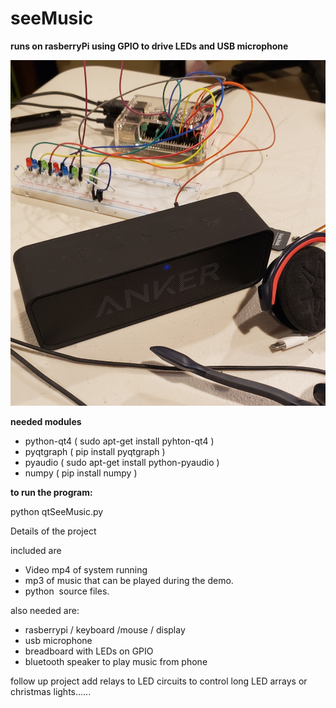 # seeMusic

**runs on rasberryPi using GPIO to drive LEDs and USB microphone**

![Demo Pic](https://github.com/JamieShamilian/seeMusic/blob/master/SeeMusicDemoCrop.jpg)

**needed modules**

  - python-qt4 ( sudo apt-get install pyhton-qt4 )
  - pyqtgraph ( pip install pyqtgraph )
  - pyaudio ( sudo apt-get install python-pyaudio )
  - numpy ( pip install numpy )

**to run the program:**

   python qtSeeMusic.py





Details of the project


included are  

 - Video mp4 of system running 
 - mp3 of music that can be played during the demo.
 - python  source files.

also needed are:
 - rasberrypi / keyboard /mouse / display
 - usb microphone 
 - breadboard with LEDs on GPIO
 - bluetooth speaker to play music from phone

follow up project add relays to LED circuits to control long LED arrays or christmas lights......

